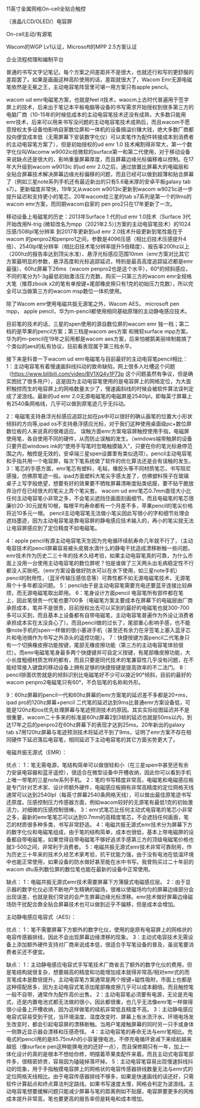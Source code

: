 11英寸金属网格On-cell全贴合触控

（液晶/LCD/OLED/）电容屏  

On-cell主动/有源笔  

Wacom的WGP Lv1认证，Microsoft的MPP 2.5方案认证

企业流程梳理和编制平台  

普通的书写文字记笔记，每个方案之间差距并不是很大，也就还行和写的更舒服的差距罢了。如果是画画这种高阶使用的话，差距就很大了，Wacom Emr无源电磁笔依然是无冕之王，主动电容笔阵营里可堪一用方案只有apple pencil。

wacom ud emr电磁笔方案，也就是feel it技术，waocm上古时代普遍用于签字屏上的技术，后来出于笔记本平板电脑等设备的书写需求开始授权到很多第三方的电脑厂商（10-15年的时候低成本的主动电容笔技术还没有成熟，大多数只能用emr技术，后来可以用来书写没问题的主动电容笔技术成熟后，而且wacom不愿意授权太多设备怕影响自家数位屏和一体机的设备搞溢价赚大钱，绝大多数厂商都投向便宜成本低（无需屏幕下安装数字化仪）可以卖笔作为配件转接成本到消费者的主动电容笔方案了），但是初始授权的ud emr 1.0 技术阉割得非常大，第一个数字化仪叫Wacomw w9002ic给微软的surface第一和第二代使用，对于移动设备来说缺点还是很大的，影响重量屏幕厚度，而且屏幕边缘光标偏移难以控制。在17年大升级到wacom w9013ic 的ud emr 2.0之后，通过放置比屏幕大的电磁层和全贴合屏幕技术解决屏幕边缘光标偏移的问题，而且已经可以做到超薄和贴合屏幕了（例如三星note系列手机还有最近新出的只有5.6毫米厚的安卓平板galaxy tab s7）。更新幅度非常快，19年又从wacom w9013ic更新到wacom w9021ic进一步提升延迟和支持更小的笔芯，20年wacom给三星的tab s7系列是第一个的9ms的wacom emr方案，而同期wacom自家的 pen pro2只在17年更新了一次。

移动设备上电磁笔的历史：2013年Surface 1 代的ud emr 1.0技术（Surface 3代开始改用N-trig (微软改名为mpp（2021年2.5）)方案的主动电容笔技术）的1024压感/508lpl笔分辨率 到2017年更新到ud emr 2.0技术升级更新到笔性能在于wacom 的penpro2和penpro1之间，参数是4096压感（相比旧技术压感提升4倍）、2540lpl笔分辨率（相比旧技术笔分辨率提升5倍精度）、报告率200hz以上（200hz的报告率达到顶尖水准）、悬浮光标感应范围10mm（emr方案对比其它方案最明显的参数，悬浮高度和光标追踪延迟，特别是最高高度追踪延迟都是emr最强）、60hz屏幕下26ms（wacom penpro2也是这个水平），60°的倾斜感应，不同的笔分为1-3g最低初始激活压力克数，购买一只第三方的wacom emr全规格大笔（推荐zbook x2的笔有单按键+尾部橡皮擦只有1克的初始压力克数），所以完全可以当做第三方的wacom msp数位一体机使用。

除了Wacom emr使用电磁共振无源笔之外，Wacom AES， microsoft pen mpp， apple pencil，华为m-pencil都使用相同基础原理的主动静电感应技术。

目前笔的技术的话，三星的spen使用的源自数位屏的wacom emr 独一档；第二档的是苹果的pencil方案；第三档是wacom aes方案 和微软surface mpp方案。华为的m-pencil在19年之前用都是wacom aes方案，后来怕被鹅美丽啃制裁搞了个类似的aes的私有协议，目前看表现属于第三档水平。

接下来是科普一下wacom ud emr电磁笔与目前最好的主动电容笔pencil相比：
1：主动电容笔有着慢速画斜线抖动的致命缺陷，网上很多人吐槽这个问题（https://www.bilibili.com/video/BV1XQ4y1P73p 这个问题虽然有争议，但是确实困扰了很多用户），这是因为主动电容笔使用的是电容屏上的网格定位，为大面积触控而生的电容屏上的网格数量太少了，慢速画斜线的时候会被软件算法误判定成了波浪线。最新的ud emr 2.0无源电磁笔的电磁屏是2540lpl，即每英寸屏幕上有2540条网格线，几乎可以做到原笔迹几乎无抖动。

2：电磁笔支持悬浮光标感应追踪比如在ps中可以很好的确认画笔的位置大小形状倾斜的方向等,ipad os不支持悬浮感应光标，对于我们这种使用桌面级pc+数位屏数位板的人来说真的很难适应。
误触方面emr方案电容屏触控使用手指，电磁屏使用笔，各自使用不同的硬件，从而防止误触的发生。（windows端带触屏的设备只要开启windows ink的“使用手写笔时忽略触摸输入”，只要在你的笔光标悬停范围之内，触控是无效的，安卓端三星spen设置里有类似选项）。pencil主动电容笔和手指共用一个电容屏，每次下笔系统做了软件的优化算法还是会有误触的发生。
3：笔芯的手感方面，emr笔芯有塑料，毛毡，橡胶头等不同材质笔芯，书写阻尼感强，仿佛原笔迹一般。ipad方面塑料大笔尖手感太差了，仿佛塑料筷子在玻璃桌子上写字般绝望，想要有好的效果要不牺牲屏幕清晰度贴类纸膜，要不贴干脆放弃治疗在已经很大的笔尖上弄个笔尖套。
wacom ud emr笔芯0.7mm直径大小比任何主动电容笔小非常之多，不会笔尖遮挡住画面刻画细节。而且电磁笔的笔芯很廉价20-30元就有10根，每根平均寿命都有一个月差不多，苹果pencil的笔尖价格将近10多元一根。
pencil主动电容笔无法做小笔尖因此写很小的字和细节处理会遮挡墨迹，因为主动电容笔是靠电容屏的静电感应技术输入的，再小的笔尖就无法让电容屏感应到了定位精度不如电磁笔。

4：apple pencil有源主动电容笔天生因为充电循环续航寿命几年就不行了，（主动电容技术的pencil屏幕容易被头皮屑水滴什么的静电干扰造成漂移断触一些问题。
emr技术作为历史二三十年的技术久经考验，如果主动电容笔真的可靠，为什么市面上没用一台使用主动电容笔的数位屏呢？怕是谁做了三天两头出毛病稳定性不行都没人买账吧。（emr方案设备做好防水可以在水下使用，如三星note手机）pencil的耐用性，（蓝牙传输压感信息等）可靠性都不如无源电磁笔技术，无源笔用个十多年都没问题。
5：pencli由于是主动电容笔需要充电还要蓝牙连接比较麻烦，而无源电磁笔取出即用。
6：笔身设计方面pencil 电容笔所有部件都在笔上，因此笔很贵一代笔也要700多（电磁笔方案主要成本在屏幕下的电磁层由厂商承担成本，笔并不是很贵，目前授权出去可以买到的最好的电磁笔也就300-700多可以买到，而且基本上设备都有自带电磁笔，主动电容笔普遍作为外设让消费者承担成本实在太没良心了）。而且pencil做的过长了，尾部重心影响手感，也不能像note手机的spen一样做的很小塞进手机（甚至还有余力在牙签笔上塞入蓝牙芯片和电池搞作为书写之外添头的遥控功能）。
7：快捷按键方面pencil二代笔身只有一个切换橡皮擦功能按键，尾部无橡皮擦功能（第三方的主动电容笔体验很烂）。而emr电磁笔笔身最多两个快捷键并可自定义按键，有尾部橡皮擦功能，大小长度粗细材质怎样的都有，而且只要是同代技术的笔兼容性几乎没有问题，在不能经常接入键盘的移动设备上拥有足够的快捷按键是提高效率的不二法门。
8：pencil排面优势就是的倾斜识别比电磁笔好不少可以接近90°倾斜，目前的最好的wacom penpro2电磁笔只有60°，不负铅笔的名称和外形。

9：60hz屏幕的pencil一代和60hz屏幕的emr方案笔的延迟差不多都是20+ms，ipad pro的120hz屏幕+pencil 二代笔的延迟达到9ms比普通emr方案设备低，可能是120hz和ios优先处理屏幕与笔迹预测技术的原因。其实实际绘图延迟并不是很重要，wacom二十多来的标准是60hz屏幕2到3帧的延迟也就是50ms以内，到达17年之后的penpro2在60hz屏幕下的表现才达到25ms。20年新出的galaxy tab s7用120hz屏幕与笔迹预测技术将延迟干到了9ms，证明了emr方案不存在相同硬件下延迟落后电容笔，相同延迟下主动电容笔的其它方面劣势更大了。

电磁共振无源式（EMR）：

优点：
1：笔无需电源，笔结构简单可以做很轻和小（在三星spen中甚至还有余力安装电容器和蓝牙遥控），很适合在微型设备中开槽收纳，因此你可以看到手机上唯一带笔的三星note系列手机。
2：笔的书写精度非常高，电磁笔和电磁感应板是专门针对艺术家、设计师额外硬件，电磁感应板拥有非常高精度的定位网格天线通常可以达到2540lpl（每英寸屏幕2540条网格天线），可以做出最佳原笔迹书写还原度。压感控制压力传感器方面，例如wacom较好的无源笔有最低1克的初始激活力，对细微的压感控制很棒。
3：emr式笔芯比任何主动式电容笔的笔芯小非常之多，最新的emr笔笔芯可以达到0.7mm的高精度笔芯，不会遮挡任何画面，笔芯的材质很多种多类，书写非常舒适。
4：电磁共振无源式emr技术分为屏幕下方的数字化仪和电磁笔组成，由于笔的结构简单，成本也很低，基本上带电磁屏的设备都自带电磁笔，如果觉得自带电磁笔不够好追求手感第三方的顶级电磁笔价格也就3-500之间，非常利于消费者。
5：电磁共振无源式emr技术非常可靠耐用，作为历史三十年来的技术久经艺术家考验，抗干扰能力强，由于没有电池在低温环境中也能正常使用，如果设备的防水做好甚至能在水中书写。我曾购买过二十年前的wacom dtu系列数位屏的数位笔也能在最新的设备中正常使用。

缺点：
1：电磁共振无源式emr技术需要屏幕下方薄膜式电磁感应层。
2：由于显示器的数字化仪必须不断地产生精确的磁场，很难以使磁场均匀的屏幕边缘部分会出现误差，也就是我们常说的会产生屏幕边缘光标漂移。emr技术做好屏幕边缘磁场防干扰配合靠全贴合屏幕技术也可以做到近乎不偏移，但是成本会增加。

主动静电感应电容式（AES）：

优点：
1：笔不需要屏幕下方额外的数字化仪，使用的是原有电容屏上的网格状的电容传感器排线，因此不会出现屏幕边缘漂移的现象。
3：主动式电容技术无需设备上添加额外硬件支持对厂商来说成本低，很适合手写笔设备的普及，虽说笔要消费者买还不便宜。

缺点：
1：主动静电感应电容式手写笔技术厂商省去了额外的数字化仪的费用，但是笔结构就很复杂，想要越高的精度和功能增加成本就得非常高/相对emr式的而言笔成本是数倍提升。主动电容笔方案通常是两个按键+磁性吸附，市面上也都是这种搭配居多，因为主动电容式笔添加尾部橡皮擦几乎可以成本翻倍。而且触控笔一般不自带，通常作为配件高价出售。
2：主动电容笔必须要有电源，无论是充电式，还是内置电池式都无法做的很小，因此都很重，也几乎无法像emr笔一样做得很小设备上开槽收纳，因为这样做笔的续航非常低且精度不高。
3：主动静电感应电容式容易受到干扰，当环境温度、湿度改变时、屏幕上有水渍汗水、环境电场发生改变时，都会引起电容屏的漂移断触。当用户笔接触屏幕的同时另一只手或身体一侧靠近显示器会漂移和压感奇怪。
4：主动电容笔的寿命无法与emr笔相比。充电式的pencil用的是85.75mAh的小容量锂电池，不停充电循环衰减下来续航越来越低（像surface pen这种能换电池的还好一点），而且保修期只有一年，加上一体化设计的真的是根本不想给你修，明摆着苹果卖配件来着。而且主动式电容笔部件多，很精密娇贵，容易因为磕碰掉落坏掉。
5：主动电容笔容易出现慢速斜线抖动的现象，用于手指触摸电容屏上的网格状的电容传感器排线数量无法与emr式的定位网格天线相比。由于电容传感器排线不够多，如果是快速画线的话还好，只需软件计算起点和终点算法判定路线。如果书写速度太慢，网格会判定为波浪线。主动电容笔想要缓解问题只能减少屏幕与笔的距离例如不贴膜，电容屏要更多的网格成本提升非常高，笔也要更高的报告率但是耗电和成本增加。
